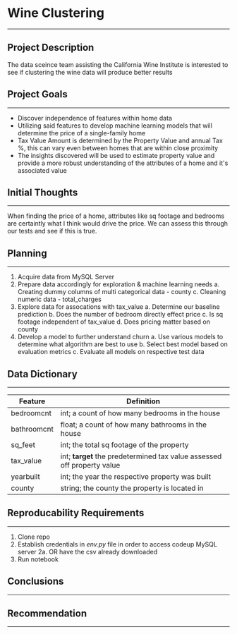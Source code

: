 # Wine Clustering
---
## Project Description 
The data sceince team assisting the California Wine Institute is interested to see if clustering the wine data will produce better results

## Project Goals
---
- Discover independence of features within home data
- Utilizing said features to develop machine learning models that will determine the price of a single-family home 
- Tax Value Amount is determined by the Property Value and annual Tax %, this can vary even between homes that are within close proximity
- The insights discovered will be used to estimate property value and provide a more robust understanding of the attributes of a home and it's associated value

## Initial Thoughts
--- 
When finding the price of a home, attributes like sq footage and bedrooms are certaintly what I think would drive the price. We can assess this through our tests and see if this is true.

## Planning
--- 
1. Acquire data from MySQL Server
2. Prepare data accordingly for exploration & machine learning needs
    a. Creating dummy columns of multi categorical data
        - county
    c. Cleaning numeric data
        - total_charges
3. Explore data for assocations with tax_value
    a. Determine our baseline prediction
    b. Does the number of bedroom directly effect price
    c. Is sq footage independent of tax_value
    d. Does pricing matter based on county
4. Develop a model to further understand churn
    a. Use various models to determine what algorithm are best to use
    b. Select best model based on evaluation metrics
    c. Evaluate all models on respective test data

## Data Dictionary
--- 
| Feature        | Definition                                   |
| ---            | ---                                          |
| bedroomcnt     | int; a count of how many bedrooms in the house |
| bathroomcnt    | float; a count of how many bathrooms in the house |
| sq_feet    | int; the total sq footage of the property |
| tax_value        | int; **target** the predetermined tax value assessed off property value |
| yearbuilt    | int; the year the respective property was built |
| county         | string; the county the property is located in |


## Reproducability Requirements
---
1. Clone repo
2. Establish credentials in *env.py* file in order to access codeup MySQL server
    2a. OR have the csv already downloaded
3. Run notebook

## Conclusions
---


## Recommendation
---